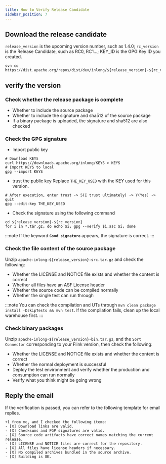 ```yaml
---
title: How to Verify Release Candidate
sidebar_position: 7
---
```


## Download the release candidate
`release_version` is the upcoming version number, such as 1.4.0; `rc_version` is the Release Candidate, such as RC0, RC1...; KEY_ID is the GPG Key ID you created.
```shell
svn co https://dist.apache.org/repos/dist/dev/inlong/${release_version}-${rc_version}/
```

## verify the version
### Check whether the release package is complete
- Whether to include the source package
- Whether to include the signature and sha512 of the source package
- If a binary package is uploaded, the signature and sha512 are also checked

### Check the GPG signature
- Import public key
```shell
# Download KEYS
curl https://downloads.apache.org/inlong/KEYS > KEYS
# Import KEYS to local
gpg --import KEYS
```

- trust the public key
  Replace `THE_KEY_USED` with the KEY used for this version.
```shell
# After execution, enter trust -> 5(I trust ultimately) -> Y(Yes) -> quit
gpg --edit-key THE_KEY_USED
```

- Check the signature using the following command
```shell
cd ${release_version}-${rc_version}
for i in *.tar.gz; do echo $i; gpg --verify $i.asc $i; done
```

:::note
If the keyword **`Good signature`** appears, the signature is correct.
:::

### Check the file content of the source package
Unzip `apache-inlong-${release_version}-src.tar.gz` and check the following:
- Whether the LICENSE and NOTICE file exists and whether the content is correct
- Whether all files have an ASF License header
- Whether the source code can be compiled normally
- Whether the single test can run through

:::note
You can check the compilation and UTs through `mvn clean package install -DskipTests && mvn test`. If the compilation fails, clean up the local warehouse first.
:::

### Check binary packages
Unzip `apache-inlong-${release_version}-bin.tar.gz`, and the `Sort Connector` corresponding to your Flink version, then check the following:
- Whether the LICENSE and NOTICE file exists and whether the content is correct
- Whether the normal deployment is successful
- Deploy the test environment and verify whether the production and consumption can run normally
- Verify what you think might be going wrong

## Reply the email
If the verification is passed, you can refer to the following template for email replies.
```shell
+1 from me, and I checked the following items:
- [X] Download links are valid.
- [X] Checksums and PGP signatures are valid.
- [X] Source code artifacts have correct names matching the current release.
- [X] LICENSE and NOTICE files are correct for the repository.
- [X] All files have license headers if necessary.
- [X] No compiled archives bundled in the source archive.
- [X] Building is OK.
```


